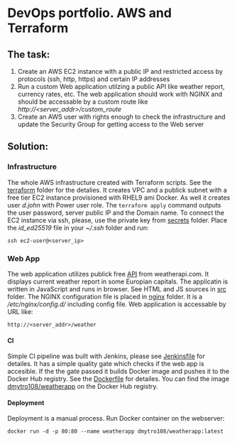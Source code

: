 # DevOps portfolio. AWS and Terraform
## The task:
1. Create an AWS EC2 instance with a public IP and restricted access by protocols (ssh, http, https) and certain IP addresses
2. Run a custom Web application utilzing a public API like weather report, currency rates, etc. The web application should work with NGINX and should be accessable by a custom route like *http://<server_addr>/custom_route*
3. Create an AWS user with rights enough to check the infrastructure and update the Security Group for getting access to the Web server
## Solution:
### Infrastructure
The whole AWS infrastructure created with Terraform scripts. See the [terraform](/terraform) folder for the detalies. It creates VPC and a publick subnet with a free tier EC2 instance provisioned with RHEL9 ami Docker. As well it creates user *d.john* with Power user role. The `terraform apply` command outputs the user password, server public IP and the Domain name.
To connect the EC2 instance via ssh, please, use the private key from [secrets](/secrets) folder. Place the *id_ed25519* file in your *~/.ssh* folder and run: 
```
ssh ec2-user@<server_ip>
```
### Web App
The web application utilizes publick free [API](http://weatherapi.com) from weatherapi.com. It displays current weather report in some Europian capitals. The applicatin is written in JavaScript and runs in browser. See HTML and JS sources in [src](/src) folder. The NGINX configuration file is placed in [nginx](/nginx) folder. It is a */etc/nginx/config.d/* including config file. Web application is accessable by URL like:
```
http://<server_addr>/weather
```
#### CI
Simple CI pipeline was built with Jenkins, please see [Jenkinsfile](/Jenkinsfile)  for detailes. It has a simple quality gate which checks if the web app is accesible. If the the gate passed it builds Docker image and pushes it to the Docker Hub registry. See the [Dockerfile](/Dockerfile) for detailes. You can find the image [dmytro108/weatherapp](https://hub.docker.com/r/dmytro108/weatherapp) on the Docker Hub registry. 
#### Deployment
Deployment is a manual process. Run Docker container on the webserver:
```
docker run -d -p 80:80 --name weatherapp dmytro108/weatherapp:latest
```
